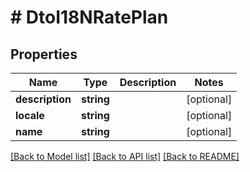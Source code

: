 # # DtoI18NRatePlan

## Properties

Name | Type | Description | Notes
------------ | ------------- | ------------- | -------------
**description** | **string** |  | [optional]
**locale** | **string** |  | [optional]
**name** | **string** |  | [optional]

[[Back to Model list]](../../README.md#models) [[Back to API list]](../../README.md#endpoints) [[Back to README]](../../README.md)
